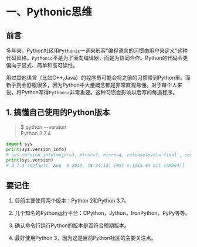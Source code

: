 # 一、Pythonic思维

## 前言

多年来，Python社区用`Pythonic`一词来形容"编程语言的习惯由用户来定义"这种代码风格。`Pythonic`不是为了面向编译器，而是为协同合作。Python的代码会更偏向于显式、简单和高可读性。

用过其他语言（比如C++,Java）的程序员可能会将之前的习惯带到Python里。而新手则会舒服很多，因为Python中大量概念都是非常直观易懂。对于每个人来说，将Python写得`Pythonic`非常重要。这种习惯会影响以后写的每道程序。

## 1. 搞懂自己使用的Python版本

> $ python --version  
> Python 3.7.4

```python
import sys
print(sys.version_info)
# sys.version_info(major=3, minor=7, micro=4, releaselevel='final', serial=0)
print(sys.version)
# 3.7.4 (default, Aug  9 2019, 18:34:13) [MSC v.1915 64 bit (AMD64)]
```

## 要记住

1. 目前主要使用两个版本：Python 2和Python 3.7。

2. 几个知名的Python运行平台：CPython，Jython，IronPython，PyPy等等。

3. 确认命令行运行Python的版本是否符合预期版本。

4. 最好使用Python 3，因为这是目前Python社区的主要关注点。

